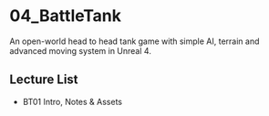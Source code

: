 # 04_BattleTank

An open-world head to head tank game with simple AI, terrain and advanced moving system in Unreal 4.

## Lecture List
 * BT01 Intro, Notes & Assets
